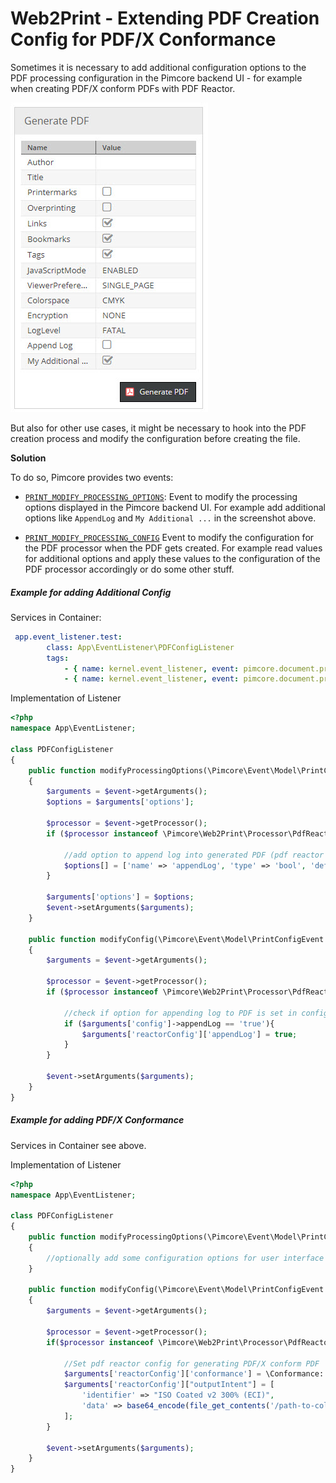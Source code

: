 # Web2Print - Extending PDF Creation Config for PDF/X Conformance

Sometimes it is necessary to add additional configuration options to the PDF processing configuration in the Pimcore backend UI - 
for example when creating PDF/X conform PDFs with PDF Reactor.

![Config Options](../img/configs.jpg)

But also for other use cases, it might be necessary to hook into the PDF creation process and modify the configuration before
creating the file.  

**Solution**

To do so, Pimcore provides two events:
- [`PRINT_MODIFY_PROCESSING_OPTIONS`](https://github.com/pimcore/pimcore/blob/11.x/lib/Event/DocumentEvents.php#L126):
  Event to modify the processing options displayed in the Pimcore backend UI. For example add additional options like `AppendLog` and `My Additional ...` 
  in the screenshot above. 
  
- [`PRINT_MODIFY_PROCESSING_CONFIG`](https://github.com/pimcore/pimcore/blob/11.x/lib/Event/DocumentEvents.php#L148)
  Event to modify the configuration for the PDF processor when the PDF gets created. For example read values for additional
  options and apply these values to the configuration of the PDF processor accordingly or do some other stuff. 
  

##### Example for adding Additional Config

Services in Container:
```yml
 app.event_listener.test:
        class: App\EventListener\PDFConfigListener
        tags:
            - { name: kernel.event_listener, event: pimcore.document.print.processor.modifyProcessingOptions, method: modifyProcessingOptions }
            - { name: kernel.event_listener, event: pimcore.document.print.processor.modifyConfig, method: modifyConfig }
```

Implementation of Listener
```php
<?php 
namespace App\EventListener;

class PDFConfigListener
{
    public function modifyProcessingOptions(\Pimcore\Event\Model\PrintConfigEvent $event): void
    {
        $arguments = $event->getArguments();
        $options = $arguments['options'];

        $processor = $event->getProcessor();
        if ($processor instanceof \Pimcore\Web2Print\Processor\PdfReactor) {
            
            //add option to append log into generated PDF (pdf reactor functionality) 
            $options[] = ['name' => 'appendLog', 'type' => 'bool', 'default' => false];
        }

        $arguments['options'] = $options;
        $event->setArguments($arguments);
    }

    public function modifyConfig(\Pimcore\Event\Model\PrintConfigEvent $event): void
    {
        $arguments = $event->getArguments();

        $processor = $event->getProcessor();
        if ($processor instanceof \Pimcore\Web2Print\Processor\PdfReactor) {
            
            //check if option for appending log to PDF is set in configuration and apply it to reactor config accordingly  
            if ($arguments['config']->appendLog == 'true'){
                $arguments['reactorConfig']['appendLog'] = true;
            }
        }

        $event->setArguments($arguments);
    }
}

```


##### Example for adding PDF/X Conformance    

Services in Container see above. 

Implementation of Listener
```php
<?php 
namespace App\EventListener;

class PDFConfigListener
{
    public function modifyProcessingOptions(\Pimcore\Event\Model\PrintConfigEvent $event): void
    {
        //optionally add some configuration options for user interface here - e.g. some select options for user
    }

    public function modifyConfig(\Pimcore\Event\Model\PrintConfigEvent $event): void
    {
        $arguments = $event->getArguments();

        $processor = $event->getProcessor();
        if($processor instanceof \Pimcore\Web2Print\Processor\PdfReactor) {
            
            //Set pdf reactor config for generating PDF/X conform PDF  
            $arguments['reactorConfig']['conformance'] = \Conformance::PDFX4;
            $arguments['reactorConfig']["outputIntent"] = [
                'identifier' => "ISO Coated v2 300% (ECI)",
                'data' => base64_encode(file_get_contents('/path-to-color-profile/ISOcoated_v2_300_eci.icc'))
            ];
        }

        $event->setArguments($arguments);
    }
}

```
